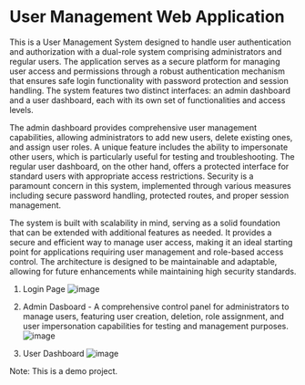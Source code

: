 # User Management Web Application

This is a User Management System designed to handle user authentication and authorization with a dual-role system comprising administrators and regular users. The application serves as a secure platform for managing user access and permissions through a robust authentication mechanism that ensures safe login functionality with password protection and session handling. The system features two distinct interfaces: an admin dashboard and a user dashboard, each with its own set of functionalities and access levels.

The admin dashboard provides comprehensive user management capabilities, allowing administrators to add new users, delete existing ones, and assign user roles. A unique feature includes the ability to impersonate other users, which is particularly useful for testing and troubleshooting. The regular user dashboard, on the other hand, offers a protected interface for standard users with appropriate access restrictions. Security is a paramount concern in this system, implemented through various measures including secure password handling, protected routes, and proper session management.

The system is built with scalability in mind, serving as a solid foundation that can be extended with additional features as needed. It provides a secure and efficient way to manage user access, making it an ideal starting point for applications requiring user management and role-based access control. The architecture is designed to be maintainable and adaptable, allowing for future enhancements while maintaining high security standards.



1. Login Page 
![image](https://github.com/user-attachments/assets/ab78cd44-07c0-4d86-a0bb-53d32b01edbf)


2. Admin Dasboard - A comprehensive control panel for administrators to manage users, featuring user creation, deletion, role assignment, and user impersonation capabilities for testing and management purposes.
![image](https://github.com/user-attachments/assets/74b0543a-d08e-447e-b994-8f517ce5fa5f)


3. User Dashboard
![image](https://github.com/user-attachments/assets/582ee594-8d9d-4f1c-ac7e-2a4b6bad4ff2)


Note: This is a demo project.
